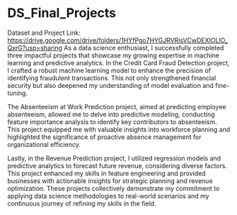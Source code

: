 # DS_Final_Projects
Dataset and Project Link: https://drive.google.com/drive/folders/1HYfPgo7HYGJRVRisVCwDEXIOLlO_QxrG?usp=sharing
As a data science enthusiast, I successfully completed three impactful projects that showcase my growing expertise in machine learning and predictive analytics. In the Credit Card Fraud Detection project, I crafted a robust machine learning model to enhance the precision of identifying fraudulent transactions. This not only strengthened financial security but also deepened my understanding of model evaluation and fine-tuning.

The Absenteeism at Work Prediction project, aimed at predicting employee absenteeism, allowed me to delve into predictive modeling, conducting feature importance analysis to identify key contributors to absenteeism. This project equipped me with valuable insights into workforce planning and highlighted the significance of proactive absence management for organizational efficiency.

Lastly, in the Revenue Prediction project, I utilized regression models and predictive analytics to forecast future revenue, considering diverse factors. This project enhanced my skills in feature engineering and provided businesses with actionable insights for strategic planning and revenue optimization. These projects collectively demonstrate my commitment to applying data science methodologies to real-world scenarios and my continuous journey of refining my skills in the field.
